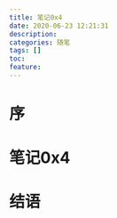 ```yaml
---
title: 笔记0x4
date: 2020-06-23 12:21:31
description: 
categories: 随笔
tags: [] 
toc: 
feature: 
---
```


# 序
<!-- more -->

# 笔记0x4

# 结语